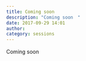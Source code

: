 ```yaml
---
title: Coming soon　
description: "Coming soon　"
date: 2017-09-29 14:01
author:
category: sessions
---
```

Coming soon　